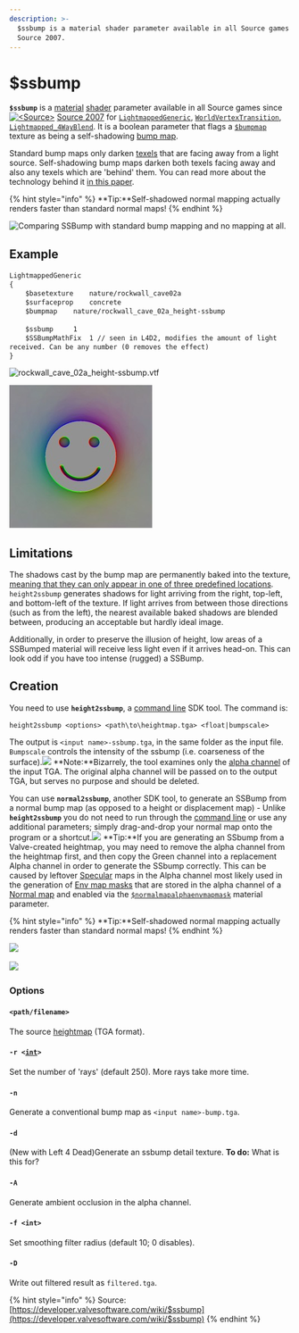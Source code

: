```yaml
---
description: >-
  $ssbump is a material shader parameter available in all Source games since
  Source 2007.
---
```


# $ssbump

**`$ssbump`** is a [material](../valve-material-type-vmt.md) [shader](../shader/) parameter available in all Source games since [![\<Source>](https://developer.valvesoftware.com/w/images/1/18/Source\_07\_icon\_16x16.png)](https://developer.valvesoftware.com/wiki/Source\_2007) [Source 2007](https://developer.valvesoftware.com/wiki/Source\_2007) for [`LightmappedGeneric`](https://developer.valvesoftware.com/wiki/LightmappedGeneric), [`WorldVertexTransition`](https://developer.valvesoftware.com/wiki/WorldVertexTransition), [`Lightmapped_4WayBlend`](https://developer.valvesoftware.com/wiki/Lightmapped\_4WayBlend). It is a boolean parameter that flags a [`$bumpmap`](usdbumpmap.md) texture as being a self-shadowing [bump map](https://developer.valvesoftware.com/wiki/Bump\_map).

Standard bump maps only darken [texels](https://developer.valvesoftware.com/wiki/Texel) that are facing away from a light source. Self-shadowing bump maps darken both texels facing away and also any texels which are 'behind' them. You can read more about the technology behind it [in this paper](https://steamcdn-a.akamaihd.net/apps/valve/2007/SIGGRAPH2007\_EfficientSelfShadowedRadiosityNormalMapping.pdf).

{% hint style="info" %}
\*\*Tip:\*\*Self-shadowed normal mapping actually renders faster than standard normal maps!
{% endhint %}

![Comparing SSBump with standard bump mapping and no mapping at all.](../../../.gitbook/assets/800px-Ssbump\_examples.jpg)

## Example

```
LightmappedGeneric
{
	$basetexture	nature/rockwall_cave02a
	$surfaceprop	concrete
	$bumpmap	nature/rockwall_cave_02a_height-ssbump

	$ssbump		1
	$SSBumpMathFix	1 // seen in L4D2, modifies the amount of light received. Can be any number (0 removes the effect)
}
```

![rockwall\_cave\_02a\_height-ssbump.vtf](../../../.gitbook/assets/600px-Rockwall\_cave\_02a\_height-ssbump.jpg)

![](../../../.gitbook/assets/Face-ssbump.jpg)

## Limitations

The shadows cast by the bump map are permanently baked into the texture, [meaning that they can only appear in one of three predefined locations](http://www.interlopers.net/forum/viewtopic.php?f=16\&t=27513). `height2ssbump` generates shadows for light arriving from the right, top-left, and bottom-left of the texture. If light arrives from between those directions (such as from the left), the nearest available baked shadows are blended between, producing an acceptable but hardly ideal image.

Additionally, in order to preserve the illusion of height, low areas of a SSBumped material will receive less light even if it arrives head-on. This can look odd if you have too intense (rugged) a SSBump.

## Creation

You need to use **`height2ssbump`**, a [command line](https://developer.valvesoftware.com/wiki/Command\_line) SDK tool. The command is:

```
height2ssbump <options> <path\to\heightmap.tga> <float|bumpscale>
```

The output is `<input name>-ssbump.tga`, in the same folder as the input file. `Bumpscale` controls the intensity of the ssbump (i.e. coarseness of the surface).![](https://developer.valvesoftware.com/w/images/c/cc/Note.png) \*\*Note:\*\*Bizarrely, the tool examines only the [alpha channel](https://developer.valvesoftware.com/wiki/Alpha\_channel) of the input TGA. The original alpha channel will be passed on to the output TGA, but serves no purpose and should be deleted.

You can use **`normal2ssbump`**, another SDK tool, to generate an SSBump from a normal bump map (as opposed to a height or displacement map) - Unlike **`height2ssbump`** you do not need to run through the [command line](https://developer.valvesoftware.com/wiki/Command\_line) or use any additional parameters; simply drag-and-drop your normal map onto the program or a shortcut.![](https://developer.valvesoftware.com/w/images/4/45/Tip.png) \*\*Tip:\*\*If you are generating an SSbump from a Valve-created heightmap, you may need to remove the alpha channel from the heightmap first, and then copy the Green channel into a replacement Alpha channel in order to generate the SSbump correctly. This can be caused by leftover [Specular](https://developer.valvesoftware.com/wiki/Specular) maps in the Alpha channel most likely used in the generation of [Env map masks](https://developer.valvesoftware.com/wiki/$envmapmask) that are stored in the alpha channel of a [Normal map](https://developer.valvesoftware.com/wiki/Normal\_Maps) and enabled via the [`$normalmapalphaenvmapmask`](https://developer.valvesoftware.com/wiki/$normalmapalphaenvmapmask) material parameter.

{% hint style="info" %}
\*\*Tip:\*\*Self-shadowed normal mapping actually renders faster than standard normal maps!
{% endhint %}

![](../../../.gitbook/assets/Valve\_Heightmap\_SSbump\_Alpha\_differences.png)

![](../../../.gitbook/assets/Height2ssbump\_bumpscale.jpg)

### Options

#### `<path/filename>`

The source [heightmap](https://developer.valvesoftware.com/wiki/Heightmap) (TGA format).

#### `-r <`[`int`](https://developer.valvesoftware.com/wiki/Int)`>`

Set the number of 'rays' (default 250). More rays take more time.

#### `-n`

Generate a conventional bump map as `<input name>-bump.tga`.

#### `-d`

(New with Left 4 Dead)Generate an ssbump detail texture. **To do:** What is this for?

#### `-A`

Generate ambient occlusion in the alpha channel.

#### `-f <int>`

Set smoothing filter radius (default 10; 0 disables).

#### `-D`

Write out filtered result as `filtered.tga`.

{% hint style="info" %}
Source: [https://developer.valvesoftware.com/wiki/$ssbump](https://developer.valvesoftware.com/wiki/$ssbump)
{% endhint %}
